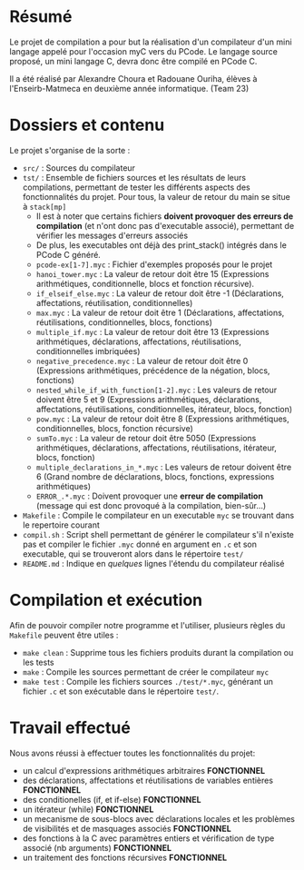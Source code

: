 # Résumé

Le projet de compilation a pour but la réalisation d'un compilateur d'un mini langage appelé pour l'occasion myC vers du PCode. Le langage source proposé, un mini langage C, devra donc être compilé en PCode C.

Il a été réalisé par Alexandre Choura et Radouane Ouriha, élèves à l'Enseirb-Matmeca en deuxième année informatique. (Team 23)

# Dossiers et contenu

Le projet s'organise de la sorte :
  - `src/` : Sources du compilateur
  - `tst/` : Ensemble de fichiers sources et les résultats de leurs compilations, permettant de tester les différents aspects des fonctionnalités du projet. Pour tous, la valeur de retour du main se situe à `stack[mp]`
    * Il est à noter que certains fichiers **doivent provoquer des erreurs de compilation** (et n'ont donc pas d'executable associé), permettant de vérifier les messages d'erreurs associés
    * De plus, les executables ont déjà des print_stack() intégrés dans le PCode C généré.
    * `pcode-ex[1-7].myc` : Fichier d'exemples proposés pour le projet
    * `hanoi_tower.myc` : La valeur de retour doit être 15 (Expressions arithmétiques, conditionnelle, blocs et fonction récursive).
    * `if_elseif_else.myc` : La valeur de retour doit être -1 (Déclarations, affectations, réutilisation, conditionnelles)
    * `max.myc`  : La valeur de retour doit être 1 (Déclarations, affectations, réutilisations, conditionnelles, blocs, fonctions)
    * `multiple_if.myc` : La valeur de retour doit être 13 (Expressions arithmétiques, déclarations, affectations, réutilisations, conditionnelles imbriquées) 
    * `negative_precedence.myc` : La valeur de retour doit être 0 (Expressions arithmétiques, précédence de la négation, blocs, fonctions)
    * `nested_while_if_with_function[1-2].myc` : Les valeurs de retour doivent être 5 et 9 (Expressions arithmétiques, déclarations, affectations, réutilisations, conditionnelles, itérateur, blocs, fonction)
    * `pow.myc` : La valeur de retour doit être 8 (Expressions arithmétiques, conditionnelles, blocs, fonction récursive)
    * `sumTo.myc` : La valeur de retour doit être 5050 (Expressions arithmétiques, déclarations, affectations, réutilisations, itérateur, blocs, fonction)
    * `multiple_declarations_in_*.myc` : Les valeurs de retour doivent être 6 (Grand nombre de déclarations, blocs, fonctions, expressions arithmétiques)
    * `ERROR_.*.myc` : Doivent provoquer une **erreur de compilation** (message qui est donc provoqué à la compilation, bien-sûr...)
  - `Makefile` : Compile le compilateur en un executable `myc` se trouvant dans le repertoire courant
  - `compil.sh` : Script shell permettant de générer le compilateur s'il n'existe pas et compiler le fichier `.myc` donné en argument en `.c` et son executable, qui se trouveront alors dans le répertoire `test/`
  - `README.md` : Indique en *quelques* lignes l'étendu du compilateur réalisé

# Compilation et exécution

Afin de pouvoir compiler notre programme et l'utiliser, plusieurs règles du `Makefile` peuvent être utiles :
  - `make clean` : Supprime tous les fichiers produits durant la compilation ou les tests
  - `make` : Compile les sources permettant de créer le compilateur `myc`
  - `make test` : Compile les fichiers sources `./test/*.myc`, générant un fichier `.c` et son exécutable dans le répertoire `test/`.

# Travail effectué

Nous avons réussi à effectuer toutes les fonctionnalités du projet:
  - un calcul d'expressions arithmétiques arbitraires **FONCTIONNEL**
  - des déclarations, affectations et réutilisations de variables entières **FONCTIONNEL**
  - des conditionelles (if, et if-else) **FONCTIONNEL**
  - un itérateur (while) **FONCTIONNEL**
  - un mecanisme de sous-blocs avec déclarations locales et les problèmes de visibilités et de masquages associés **FONCTIONNEL**
  - des fonctions à la C avec paramètres entiers et vérification de type associé (nb arguments) **FONCTIONNEL**
  - un traitement des fonctions récursives **FONCTIONNEL**


